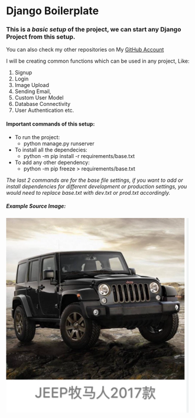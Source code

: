 # Django Boilerplate
### This is a _basic setup_ of the project, we can start any Django Project from this setup.

You can also check my other repositories on My [GitHub Account](https://github.com/aryasuksham/)

I will be creating common functions which can be used in any project, Like:
1. Signup
1. Login 
1. Image Upload
1. Sending Email,
1. Custom User Model
1. Database Connectivity
1. User Authentication etc. 

#### Important commands of this setup:
- To run the project:
  - python manage.py runserver
- To install all the dependecies:
  - python -m pip install -r requirements/base.txt
- To add any other dependency:
  - python -m pip freeze > requirements/base.txt

_The last 2 commands are for the base file settings, if you want to add or install dependencies for different development or production settings, you would need to replace base.txt with dev.txt or prod.txt accordingly._


##### Example Source Image:
![Image](requirements/hsy.png)